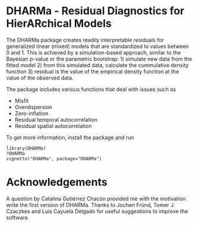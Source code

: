 # DHARMa - Residual Diagnostics for HierARchical Models

The DHARMa package creates readily interpretable residuals for generalized linear (mixed) models that are standardized to values between 0 and 1. This is achieved by a simulation-based approach, similar to the Bayesian p-value or the parametric bootstrap: 1) simulate new data from the fitted model 2) from this simulated data, calculate the cummulative density function  3) residual is the value of the empirical density function at the value of the observed data.

The package includes various functions that deal with issues such as 

* Misfit 
* Overdispersion
* Zero-inflation
* Residual temporal autocorrelation
* Residual spatial autocorrelation

To get more information, install the package and run

```{r}
library(DHARMa)
?DHARMa
vignette("DHARMa", package="DHARMa")
```

# Acknowledgements

A question by Catalina Gutiérrez Chacón provided me with the motivation write the first version of DHARMa. Thanks to Jochen Fründ, Tomer J. Czaczkes and Luis Cayuela Delgado for useful suggestions to improve the software. 